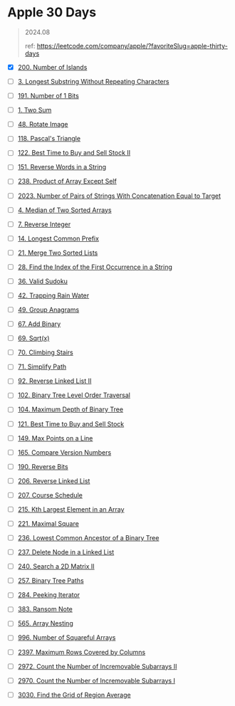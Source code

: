 # Apple 30 Days

> 2024.08
> 
> ref:  https://leetcode.com/company/apple/?favoriteSlug=apple-thirty-days

- [x] [200. Number of Islands](https://leetcode.com/problems/number-of-islands/)

- [ ] [3. Longest Substring Without Repeating Characters](https://leetcode.com/problems/longest-substring-without-repeating-characters/)

- [ ] [191. Number of 1 Bits](https://leetcode.com/problems/number-of-1-bits/)

- [ ] [1. Two Sum](https://leetcode.com/problems/two-sum/)

- [ ] [48. Rotate Image](https://leetcode.com/problems/rotate-image/)

- [ ] [118. Pascal's Triangle](https://leetcode.com/problems/pascals-triangle/)

- [ ] [122. Best Time to Buy and Sell Stock II](https://leetcode.com/problems/best-time-to-buy-and-sell-stock-ii/)

- [ ] [151. Reverse Words in a String](https://leetcode.com/problems/reverse-words-in-a-string/)

- [ ] [238. Product of Array Except Self](https://leetcode.com/problems/product-of-array-except-self/)

- [ ] [2023. Number of Pairs of Strings With Concatenation Equal to Target](https://leetcode.com/problems/number-of-pairs-of-strings-with-concatenation-equal-to-target/)

- [ ] [4. Median of Two Sorted Arrays](https://leetcode.com/problems/median-of-two-sorted-arrays/)

- [ ] [7. Reverse Integer](https://leetcode.com/problems/reverse-integer/)

- [ ] [14. Longest Common Prefix](https://leetcode.com/problems/longest-common-prefix/)

- [ ] [21. Merge Two Sorted Lists](https://leetcode.com/problems/merge-two-sorted-lists/)

- [ ] [28. Find the Index of the First Occurrence in a String](https://leetcode.com/problems/find-the-index-of-the-first-occurrence-in-a-string/)

- [ ] [36. Valid Sudoku](https://leetcode.com/problems/valid-sudoku/)

- [ ] [42. Trapping Rain Water](https://leetcode.com/problems/trapping-rain-water/)

- [ ] [49. Group Anagrams](https://leetcode.com/problems/group-anagrams/)

- [ ] [67. Add Binary](https://leetcode.com/problems/add-binary/)

- [ ] [69. Sqrt(x)](https://leetcode.com/problems/sqrtx/)

- [ ] [70. Climbing Stairs](https://leetcode.com/problems/climbing-stairs/)

- [ ] [71. Simplify Path](https://leetcode.com/problems/simplify-path/)

- [ ] [92. Reverse Linked List II](https://leetcode.com/problems/reverse-linked-list-ii/)

- [ ] [102. Binary Tree Level Order Traversal](https://leetcode.com/problems/binary-tree-level-order-traversal/)

- [ ] [104. Maximum Depth of Binary Tree](https://leetcode.com/problems/maximum-depth-of-binary-tree/)

- [ ] [121. Best Time to Buy and Sell Stock](https://leetcode.com/problems/best-time-to-buy-and-sell-stock/)

- [ ] [149. Max Points on a Line](https://leetcode.com/problems/max-points-on-a-line/)

- [ ] [165. Compare Version Numbers](https://leetcode.com/problems/compare-version-numbers/)

- [ ] [190. Reverse Bits](https://leetcode.com/problems/reverse-bits/)

- [ ] [206. Reverse Linked List](https://leetcode.com/problems/reverse-linked-list/)

- [ ] [207. Course Schedule](https://leetcode.com/problems/course-schedule/)

- [ ] [215. Kth Largest Element in an Array](https://leetcode.com/problems/kth-largest-element-in-an-array/)

- [ ] [221. Maximal Square](https://leetcode.com/problems/maximal-square/)

- [ ] [236. Lowest Common Ancestor of a Binary Tree](https://leetcode.com/problems/lowest-common-ancestor-of-a-binary-tree/)

- [ ] [237. Delete Node in a Linked List](https://leetcode.com/problems/delete-node-in-a-linked-list/)

- [ ] [240. Search a 2D Matrix II](https://leetcode.com/problems/search-a-2d-matrix-ii/)

- [ ] [257. Binary Tree Paths](https://leetcode.com/problems/binary-tree-paths/)

- [ ] [284. Peeking Iterator](https://leetcode.com/problems/peeking-iterator/)

- [ ] [383. Ransom Note](https://leetcode.com/problems/ransom-note/)

- [ ] [565. Array Nesting](https://leetcode.com/problems/array-nesting/)

- [ ] [996. Number of Squareful Arrays](https://leetcode.com/problems/number-of-squareful-arrays/)

- [ ] [2397. Maximum Rows Covered by Columns](https://leetcode.com/problems/maximum-rows-covered-by-columns/)

- [ ] [2972. Count the Number of Incremovable Subarrays II](https://leetcode.com/problems/count-the-number-of-incremovable-subarrays-ii/)

- [ ] [2970. Count the Number of Incremovable Subarrays I](https://leetcode.com/problems/count-the-number-of-incremovable-subarrays-i/)

- [ ] [3030. Find the Grid of Region Average](https://leetcode.com/problems/find-the-grid-of-region-average/)

